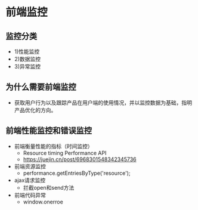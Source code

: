 # 前端监控
## 监控分类
- 1)性能监控
- 2)数据监控
- 3)异常监控

## 为什么需要前端监控
- 获取用户行为以及跟踪产品在用户端的使用情况，并以监控数据为基础，指明产品优化的方向。

## 前端性能监控和错误监控
- 前端衡量性能的指标（时间监控）
  - Resource timing Performance API
  - https://juejin.cn/post/6968301548342345736
- 前端资源监控
  - performance.getEntriesByType('resource');
- ajax请求监控
  - 拦截open和send方法
- 前端代码异常
  - window.onerroe    